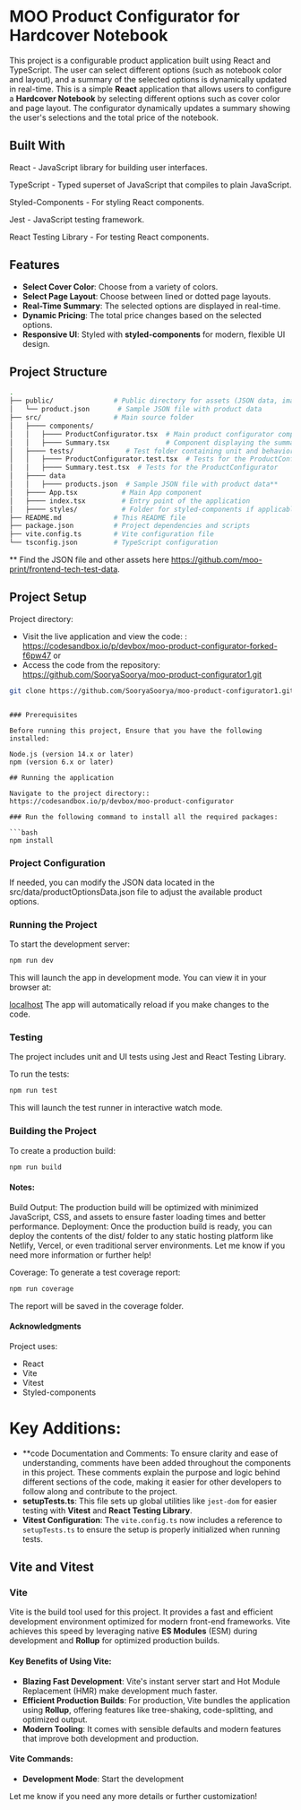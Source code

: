 # MOO Product Configurator for Hardcover Notebook

This project is a configurable product application built using React and TypeScript. The user can select different options (such as notebook color and layout), and a summary of the selected options is dynamically updated in real-time.
This is a simple **React** application that allows users to configure a **Hardcover Notebook** by selecting different options such as cover color and page layout. The configurator dynamically updates a summary showing the user's selections and the total price of the notebook.

## Built With

React - JavaScript library for building user interfaces.

TypeScript - Typed superset of JavaScript that compiles to plain JavaScript.

Styled-Components - For styling React components.

Jest - JavaScript testing framework.

React Testing Library - For testing React components.

## Features

- **Select Cover Color**: Choose from a variety of colors.
- **Select Page Layout**: Choose between lined or dotted page layouts.
- **Real-Time Summary**: The selected options are displayed in real-time.
- **Dynamic Pricing**: The total price changes based on the selected options.
- **Responsive UI**: Styled with **styled-components** for modern, flexible UI design.

## Project Structure

```bash
.
├── public/               # Public directory for assets (JSON data, images)
│   └── product.json       # Sample JSON file with product data
├── src/                  # Main source folder
│   ├──── components/
│   │   ├──── ProductConfigurator.tsx  # Main product configurator component
│   │   ├──── Summary.tsx              # Component displaying the summary of selected options
│   ├──── tests/             # Test folder containing unit and behavioral tests
│   │   ├──── ProductConfigurator.test.tsx  # Tests for the ProductConfigurator
│   │   ├──── Summary.test.tsx  # Tests for the ProductConfigurator
│   ├──── data
│   │   ├──── products.json  # Sample JSON file with product data**
│   ├──── App.tsx           # Main App component
│   ├──── index.tsx         # Entry point of the application
│   ├──── styles/           # Folder for styled-components if applicable
├── README.md             # This README file
├── package.json          # Project dependencies and scripts
├── vite.config.ts        # Vite configuration file
└── tsconfig.json         # TypeScript configuration

```

\*\* Find the JSON file and other assets here https://github.com/moo-print/frontend-tech-test-data.

## Project Setup

Project directory:

- Visit the live application and view the code: : https://codesandbox.io/p/devbox/moo-product-configurator-forked-f6pw47
  or
- Access the code from the repository: https://github.com/SooryaSoorya/moo-product-configurator1.git

```bash
git clone https://github.com/SooryaSoorya/moo-product-configurator1.git
```

````

### Prerequisites

Before running this project, Ensure that you have the following installed:

Node.js (version 14.x or later)
npm (version 6.x or later)

## Running the application

Navigate to the project directory:: https://codesandbox.io/p/devbox/moo-product-configurator

### Run the following command to install all the required packages:

```bash
npm install
````

### Project Configuration

If needed, you can modify the JSON data located in the src/data/productOptionsData.json file to adjust the available product options.

### Running the Project

To start the development server:

```bash
npm run dev
```

This will launch the app in development mode. You can view it in your browser at:

[localhost](http://localhost:5173/)
The app will automatically reload if you make changes to the code.

### Testing

The project includes unit and UI tests using Jest and React Testing Library.

To run the tests:

```bash
npm run test
```

This will launch the test runner in interactive watch mode.

### Building the Project

To create a production build:

```bash
npm run build
```

#### Notes:

Build Output: The production build will be optimized with minimized JavaScript, CSS, and assets to ensure faster loading times and better performance.
Deployment: Once the production build is ready, you can deploy the contents of the dist/ folder to any static hosting platform like Netlify, Vercel, or even traditional server environments.
Let me know if you need more information or further help!

Coverage:
To generate a test coverage report:

```bash
npm run coverage
```

The report will be saved in the coverage folder.

#### Acknowledgments

Project uses:

- React
- Vite
- Vitest
- Styled-components

# Key Additions:

- \*\*code Documentation and Comments: To ensure clarity and ease of understanding, comments have been added throughout the components in this project. These comments explain the purpose and logic behind different sections of the code, making it easier for other developers to follow along and contribute to the project.
- **setupTests.ts**: This file sets up global utilities like `jest-dom` for easier testing with **Vitest** and **React Testing Library**.
- **Vitest Configuration**: The `vite.config.ts` now includes a reference to `setupTests.ts` to ensure the setup is properly initialized when running tests.

## Vite and Vitest

### Vite

Vite is the build tool used for this project. It provides a fast and efficient development environment optimized for modern front-end frameworks. Vite achieves this speed by leveraging native **ES Modules** (ESM) during development and **Rollup** for optimized production builds.

#### Key Benefits of Using Vite:

- **Blazing Fast Development**: Vite's instant server start and Hot Module Replacement (HMR) make development much faster.
- **Efficient Production Builds**: For production, Vite bundles the application using **Rollup**, offering features like tree-shaking, code-splitting, and optimized output.
- **Modern Tooling**: It comes with sensible defaults and modern features that improve both development and production.

#### Vite Commands:

- **Development Mode**: Start the development

Let me know if you need any more details or further customization!

